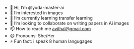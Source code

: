 - 👋 Hi, I’m @yoda-master-ai
- 👀 I’m interested in images 
- 🌱 I’m currently learning  transfer learning
- 💞️ I’m looking to collaborate on  writing papers in Ai images
- 📫 How to reach me avithal@gmail.com
- 😄 Pronouns: She/Her
- ⚡ Fun fact:  i speak 8 human langugages 

<!---
yoda-master-ai/yoda-master-ai is a ✨ special ✨ repository because its `README.md` (this file) appears on your GitHub profile.
You can click the Preview link to take a look at your changes.
--->
